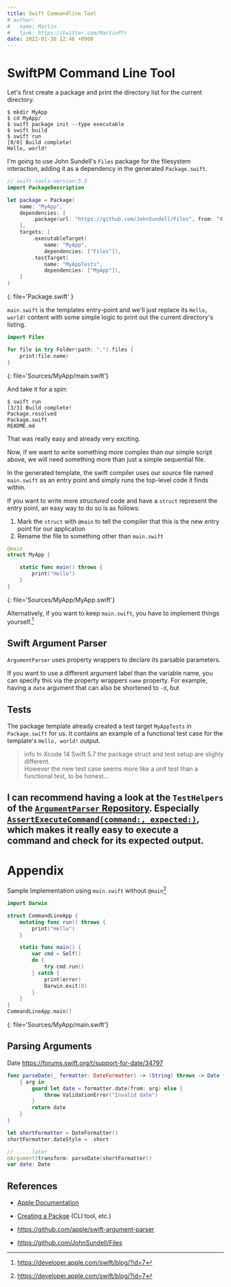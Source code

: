 ```yaml
---
title: Swift Commandline Tool
# author:
#   name: Martin
#   link: https://twitter.com/MartinP7r 
date: 2022-01-30 12:46 +0900
---
```


SwiftPM Command Line Tool
=========================

Let's first create a package and print the directory list for the current directory.

```terminal
$ mkdir MyApp
$ cd MyApp/
$ swift package init --type executable
$ swift build
$ swift run
[0/0] Build complete!
Hello, world! 
```

I'm going to use John Sundell's `Files` package for the filesystem interaction, adding it as a dependency in the generated `Package.swift`.

```swift
// swift-tools-version:5.5
import PackageDescription

let package = Package(
    name: "MyApp",
    dependencies: [
        .package(url: "https://github.com/JohnSundell/Files", from: "4.2.0"),
    ],
    targets: [
        .executableTarget(
            name: "MyApp",
            dependencies: ["Files"]),
        .testTarget(
            name: "MyAppTests",
            dependencies: ["MyApp"]),
    ]
)
```
{: file='Package.swift' }

`main.swift` is the templates entry-point and we'll just replace its `Hello, world!` content with some simple logic to print out the current directory's listing. 

```swift
import Files

for file in try Folder(path: ".").files {
    print(file.name)
}
```
{: file='Sources/MyApp/main.swift'}

And take it for a spin:

```terminal
$ swift run
[3/3] Build complete!
Package.resolved
Package.swift
README.md
```

That was really easy and already very exciting.  

Now, if we want to write something more complex than our simple script above, we will need something more than just a simple sequential file.  

In the generated template, the swift compiler uses our source file named `main.swift` as an entry point and simply runs the top-level code it finds within.

If you want to write more *structured* code and have a `struct` represent the entry point, an easy way to do so is as follows: 

1. Mark the `struct` with `@main` to tell the compiler that this is the new entry point for our application
2. Rename the file to something other than `main.swift`

```swift
@main
struct MyApp {

    static func main() throws {
        print("Hello")
    }
}
```
{: file='Sources/MyApp/MyApp.swift'}

Alternatively, if you want to keep `main.swift`, you have to implement things yourself.[^fn-main-swift]


Swift Argument Parser
---------------------

`ArgumentParser` uses property wrappers to declare its parsable parameters.  

If you want to use a different argument label than the variable name, you can specify this via the property wrappers `name` property. For example, having a `date` argument that can also be shortened to `-d`, but


Tests
-----

The package template already created a test target `MyAppTests` in `Package.swift` for us. It contains an example of a functional test case for the template's `Hello, world!` output.

> info
> In Xcode 14 Swift 5.7 the package struct and test setup are slighly different.  
> However the new test case seems more like a unit test than a functional test, to be honest...

I can recommend having a look at the `TestHelpers` of the [`ArgumentParser` Repository](https://github.com/apple/swift-argument-parser/blob/6f30db08e60f35c1c89026783fe755129866ba5e/Sources/ArgumentParserTestHelpers/TestHelpers.swift).
Especially [`AssertExecuteCommand(command:, expected:)`](https://github.com/apple/swift-argument-parser/blob/6f30db08e60f35c1c89026783fe755129866ba5e/Sources/ArgumentParserTestHelpers/TestHelpers.swift#L209-L213), which makes it really easy to execute a command and check for its expected output.
---

# Appendix

Sample Implementation using `main.swift` without `@main`[^fn-main-swift]

```swift
import Darwin

struct CommandLineApp {
    mutating func run() throws {
        print("Hello")
    }

    static func main() {
        var cmd = Self()
        do {
            try cmd.run()
        } catch {
            print(error)
            Darwin.exit(0)
        }
    }
}
CommandLineApp.main()
```
{: file='Sources/MyApp/main.swift'}


## Parsing Arguments

Date 
https://forums.swift.org/t/support-for-date/34797

```swift
func parseDate(_ formatter: DateFormatter) -> (String) throws -> Date {
    { arg in
        guard let date = formatter.date(from: arg) else {
            throw ValidationError("Invalid date")
        }
        return date
    }
}

let shortFormatter = DateFormatter()
shortFormatter.dateStyle = .short

// .....later
@Argument(transform: parseDate(shortFormatter))
var date: Date
```

References
----------

- [Apple Documentation](https://github.com/apple/swift-package-manager/tree/main/Documentation)
- [Creating a Packge](https://github.com/apple/swift-package-manager/blob/main/Documentation/Usage.md#creating-a-package) (CLI tool, etc.)

- https://github.com/apple/swift-argument-parser
- https://github.com/JohnSundell/Files

[^fn-main-swift]: https://developer.apple.com/swift/blog/?id=7
